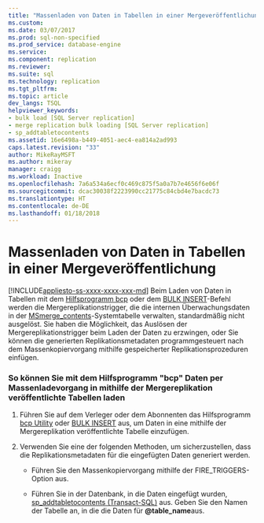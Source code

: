 ```yaml
---
title: "Massenladen von Daten in Tabellen in einer Mergeveröffentlichung | Microsoft-Dokumentation"
ms.custom: 
ms.date: 03/07/2017
ms.prod: sql-non-specified
ms.prod_service: database-engine
ms.service: 
ms.component: replication
ms.reviewer: 
ms.suite: sql
ms.technology: replication
ms.tgt_pltfrm: 
ms.topic: article
dev_langs: TSQL
helpviewer_keywords:
- bulk load [SQL Server replication]
- merge replication bulk loading [SQL Server replication]
- sp_addtabletocontents
ms.assetid: 16e6498a-b449-4051-aec4-ea814a2ad993
caps.latest.revision: "33"
author: MikeRayMSFT
ms.author: mikeray
manager: craigg
ms.workload: Inactive
ms.openlocfilehash: 7a6a534a6ecf0c469c875f5a0a7b7e4656f6e06f
ms.sourcegitcommit: dcac30038f2223990cc21775c84cbd4e7bacdc73
ms.translationtype: HT
ms.contentlocale: de-DE
ms.lasthandoff: 01/18/2018
---
```

# <a name="bulk-load-data-into-tables-in-a-merge-publication"></a>Massenladen von Daten in Tabellen in einer Mergeveröffentlichung
[!INCLUDE[appliesto-ss-xxxx-xxxx-xxx-md](../../includes/appliesto-ss-xxxx-xxxx-xxx-md.md)] Beim Laden von Daten in Tabellen mit dem [Hilfsprogramm bcp](../../tools/bcp-utility.md) oder dem [BULK INSERT](../../t-sql/statements/bulk-insert-transact-sql.md)-Befehl werden die Mergereplikationstrigger, die die internen Überwachungsdaten in der [MSmerge_contents](../../relational-databases/system-tables/msmerge-contents-transact-sql.md)-Systemtabelle verwalten, standardmäßig nicht ausgelöst. Sie haben die Möglichkeit, das Auslösen der Mergereplikationstrigger beim Laden der Daten zu erzwingen, oder Sie können die generierten Replikationsmetadaten programmgesteuert nach dem Massenkopiervorgang mithilfe gespeicherter Replikationsprozeduren einfügen.  
  
### <a name="to-bulk-load-data-into-tables-published-by-merge-replication-using-the-bcp-utility"></a>So können Sie mit dem Hilfsprogramm "bcp" Daten per Massenladevorgang in mithilfe der Mergereplikation veröffentlichte Tabellen laden  
  
1.  Führen Sie auf dem Verleger oder dem Abonnenten das Hilfsprogramm [bcp Utility](../../tools/bcp-utility.md) oder [BULK INSERT](../../t-sql/statements/bulk-insert-transact-sql.md) aus, um Daten in eine mithilfe der Mergereplikation veröffentlichte Tabelle einzufügen.  
  
2.  Verwenden Sie eine der folgenden Methoden, um sicherzustellen, dass die Replikationsmetadaten für die eingefügten Daten generiert werden.  
  
    -   Führen Sie den Massenkopiervorgang mithilfe der FIRE_TRIGGERS-Option aus.  
  
    -   Führen Sie in der Datenbank, in die Daten eingefügt wurden, [sp_addtabletocontents (Transact-SQL)](../../relational-databases/system-stored-procedures/sp-addtabletocontents-transact-sql.md) aus. Geben Sie den Namen der Tabelle an, in die die Daten für **@table_name**aus.  
  
  

